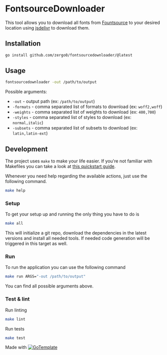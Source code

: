 # FontsourceDownloader

This tool allows you to download all fonts from [Fountsource](https://fontsource.org) to your desired location using [jsdelivr](https://www.jsdelivr.com/) to download them.

## Installation

```bash
go install github.com/zergo0/fontsourcedownloader/@latest
```

## Usage

```bash
fontsourcedownloader -out /path/to/output
```

Possible arguments:

- `-out` - output path (ex: `/path/to/output`)
- `-formats` - comma separated list of formats to download (ex: `woff2,woff`)
- `-weights` - comma separated list of weights to download (ex: `400,700`)
- `-styles` - comma separated list of styles to download (ex: `normal,italic`)
- `-subsets` - comma separated list of subsets to download (ex: `latin,latin-ext`)

## Development

The project uses `make` to make your life easier. If you're not familiar with Makefiles you can take a look at [this quickstart guide](https://makefiletutorial.com).

Whenever you need help regarding the available actions, just use the following command.

```bash
make help
```

### Setup

To get your setup up and running the only thing you have to do is

```bash
make all
```

This will initialize a git repo, download the dependencies in the latest versions and install all needed tools.
If needed code generation will be triggered in this target as well.

### Run

To run the application you can use the following command

```bash
make run ARGS="-out /path/to/output"
```

You can find all possible arguments above.

### Test & lint

Run linting

```bash
make lint
```

Run tests

```bash
make test
```

Made with [![GoTemplate](https://img.shields.io/badge/go/template-black?logo=go)](https://github.com/SchwarzIT/go-template)
